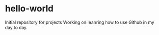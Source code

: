 # hello-world
Initial repository for projects
Working on leanring how to use Github in my day to day. 
